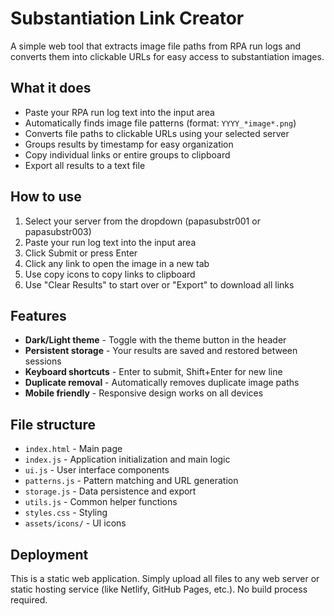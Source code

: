# Substantiation Link Creator

A simple web tool that extracts image file paths from RPA run logs and converts them into clickable URLs for easy access to substantiation images.

## What it does

- Paste your RPA run log text into the input area
- Automatically finds image file patterns (format: `YYYY_*image*.png`)
- Converts file paths to clickable URLs using your selected server
- Groups results by timestamp for easy organization
- Copy individual links or entire groups to clipboard
- Export all results to a text file

## How to use

1. Select your server from the dropdown (papasubstr001 or papasubstr003)
2. Paste your run log text into the input area
3. Click Submit or press Enter
4. Click any link to open the image in a new tab
5. Use copy icons to copy links to clipboard
6. Use "Clear Results" to start over or "Export" to download all links

## Features

- **Dark/Light theme** - Toggle with the theme button in the header
- **Persistent storage** - Your results are saved and restored between sessions
- **Keyboard shortcuts** - Enter to submit, Shift+Enter for new line
- **Duplicate removal** - Automatically removes duplicate image paths
- **Mobile friendly** - Responsive design works on all devices

## File structure

- `index.html` - Main page
- `index.js` - Application initialization and main logic
- `ui.js` - User interface components
- `patterns.js` - Pattern matching and URL generation
- `storage.js` - Data persistence and export
- `utils.js` - Common helper functions
- `styles.css` - Styling
- `assets/icons/` - UI icons

## Deployment

This is a static web application. Simply upload all files to any web server or static hosting service (like Netlify, GitHub Pages, etc.). No build process required.